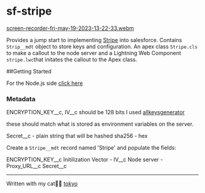 # sf-stripe

[screen-recorder-fri-may-19-2023-13-22-33.webm](https://github.com/effordDev/sf-stripe/assets/36901822/c415a093-2a3d-4089-abca-921a31453ef4)


Provides a jump start to implementing [Stripe](https://stripe.com/docs/api) into salesforce. Contains ```Strip__mdt``` object to store keys and configuration. An apex class ```Stripe.cls``` to make a callout to the node server and a Lightning Web Component ```stripe.lwc```that initates the callout to the Apex class.

##Getting Started

For the Node.js side [click here](https://github.com/effordDev/sf-node-stripe)

### Metadata

ENCRYPTION_KEY__c, IV__c should be 128 bits I used [allkeysgenerator](https://www.allkeysgenerator.com/Random/Security-Encryption-Key-Generator.aspx)

these should match what is stored as environment variables on the server.

Secret__c - plain string that will be hashed sha256 - hex

Create a ```Stripe__mdt``` record named 'Stripe' and populate the fields: 

ENCRYPTION_KEY__c
Initilization Vector - IV__c
Node server - Proxy_URL__c
Secret__c

---
Written with my cat🐱‍👤 [tokyo](www.tokyotech.us)
